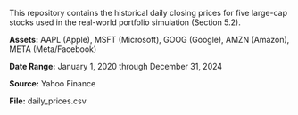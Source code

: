 This repository contains the historical daily closing prices for five large-cap stocks used in the real-world portfolio simulation (Section 5.2).

**Assets:** AAPL (Apple), MSFT (Microsoft), GOOG (Google), AMZN (Amazon), META (Meta/Facebook)

**Date Range:** January 1, 2020 through December 31, 2024

**Source:** Yahoo Finance

**File:** daily_prices.csv


